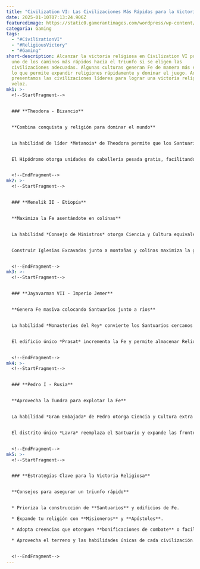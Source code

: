 ```yaml
---
title: "Civilization VI: Las Civilizaciones Más Rápidas para la Victoria Religiosa"
date: 2025-01-10T07:13:24.906Z
featuredimage: https://static0.gamerantimages.com/wordpress/wp-content/uploads/2025/01/civilization-6-fastest-faith-religion-victory-leaders-religion-civs-civ-6.png?q=70&fit=crop&w=1140&h=&dpr=1
categoria: Gaming
tags:
  - "#CivilizationVI"
  - "#ReligiousVictory"
  - "#Gaming"
short-description: Alcanzar la victoria religiosa en Civilization VI puede ser
  uno de los caminos más rápidos hacia el triunfo si se eligen las
  civilizaciones adecuadas. Algunas culturas generan Fe de manera más eficiente,
  lo que permite expandir religiones rápidamente y dominar el juego. Aquí te
  presentamos las civilizaciones líderes para lograr una victoria religiosa
  veloz.
mk1: >-
  <!--StartFragment-->


  ### **Theodora - Bizancio**


  **Combina conquista y religión para dominar el mundo**


  La habilidad de líder *Metanoia* de Theodora permite que los Santuarios otorguen Cultura igual a su bonificación de adyacencia, y las granjas proporcionan +1 de Fe al estar cerca de Hipódromos y Santuarios. Su habilidad de civilización *Taxis* añade +3 de fuerza de combate y religiosa por cada ciudad santa convertida. Además, al derrotar unidades enemigas, su religión se propaga automáticamente.


  El Hipódromo otorga unidades de caballería pesada gratis, facilitando la conquista rápida. Al adoptar la creencia de fundación *Cruzadas*, se obtiene mayor fuerza de combate contra unidades que comparten tu religión, lo que permite una expansión religiosa agresiva y efectiva.


  <!--EndFragment-->
mk2: >-
  <!--StartFragment-->


  ### **Menelik II - Etiopía**


  **Maximiza la Fe asentándote en colinas**


  La habilidad *Consejo de Ministros* otorga Ciencia y Cultura equivalente al 15% de la Fe en ciudades fundadas sobre colinas. La habilidad de civilización *Legado Aksumita* genera +1 de Fe por cada copia de recursos mejorados y bonifica las rutas comerciales internacionales con Fe.


  Construir Iglesias Excavadas junto a montañas y colinas maximiza la generación de Fe. Con esta estrategia, Etiopía puede equilibrar la producción de Fe con avances científicos y culturales, facilitando una victoria religiosa sin rezagarse en otras áreas.


  <!--EndFragment-->
mk3: >-
  <!--StartFragment-->


  ### **Jayavarman VII - Imperio Jemer**


  **Genera Fe masiva colocando Santuarios junto a ríos**


  La habilidad *Monasterios del Rey* convierte los Santuarios cercanos a ríos en fuentes de Fe y Comida, además de desencadenar una Bomba Cultural. Su habilidad de civilización *Gran Baray* proporciona Amenidades y Fe adicionales por ciudadanos.


  El edificio único *Prasat* incrementa la Fe y permite almacenar Reliquias. Al enfocar el crecimiento de ciudades y la construcción de Santuarios junto a ríos, Jayavarman VII puede generar grandes cantidades de Fe para producir Apóstoles y Misioneros constantemente.


  <!--EndFragment-->
mk4: >-
  <!--StartFragment-->


  ### **Pedro I - Rusia**


  **Aprovecha la Tundra para explotar la Fe**


  La habilidad *Gran Embajada* de Pedro otorga Ciencia y Cultura extra al comerciar con civilizaciones más avanzadas. La habilidad de civilización *Madre Rusia* proporciona más territorio al fundar ciudades y bonifica la Fe y Producción en la Tundra.


  El distrito único *Lavra* reemplaza el Santuario y expande las fronteras al usar Grandes Personajes. Al combinar esto con el Panteón *Danza de la Aurora*, que potencia los Santuarios en la Tundra, Rusia puede generar enormes cantidades de Fe y dominar el juego con facilidad.


  <!--EndFragment-->
mk5: >-
  <!--StartFragment-->


  ### **Estrategias Clave para la Victoria Religiosa**


  **Consejos para asegurar un triunfo rápido**


  * Prioriza la construcción de **Santuarios** y edificios de Fe.

  * Expande tu religión con **Misioneros** y **Apóstoles**.

  * Adopta creencias que otorguen **bonificaciones de combate** o faciliten la expansión religiosa.

  * Aprovecha el terreno y las habilidades únicas de cada civilización.


  <!--EndFragment-->
---
```

